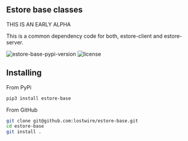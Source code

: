 ## Estore base classes

THIS IS AN EARLY ALPHA

This is a common dependency code for both, estore-client and estore-server.

<img src="https://img.shields.io/pypi/v/estore-base" alt="estore-base-pypi-version"/>
<img src="https://img.shields.io/pypi/l/estore-base" alt="license"/>

## Installing
From PyPi

```bash
pip3 install estore-base
```

From GitHub

```bash
git clone git@github.com:lostwire/estore-base.git
cd estore-base
git install .
```
